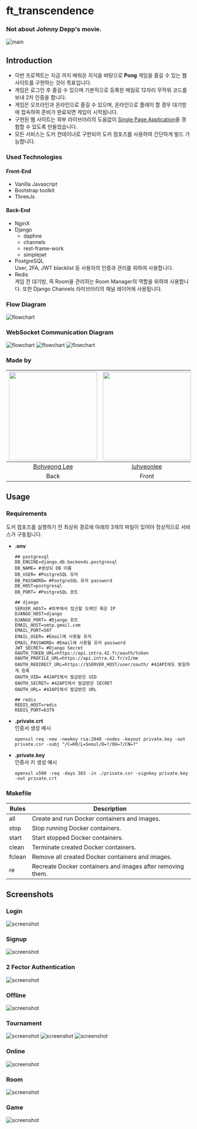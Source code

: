 # ft_transcendence

### Not about Johnny Depp's movie.

<img alt="main" src="https://github.com/pingpongpangpong/transcendence/blob/master/img/readme/transcendence.jpg">

## Introduction
* 이번 프로젝트는 지금 까지 배워온 지식을 바탕으로 **Pong** 게임을 즐길 수 있는 웹사이트를 구현하는 것이 목표입니다.
* 게임은 로그인 후 즐길 수 있으며 기본적으로 등록한 메일로 12자리 무작위 코드를 보내 2차 인증을 합니다.
* 게임은 오프라인과 온라인으로 즐길 수 있으며, 온라인으로 플레이 할 경우 대기방에 접속하여 준비가 완료되면 게임이 시작됩니다.
* 구현된 웹 사이트는 외부 라이브러리의 도움없이 [Single Page Application](https://en.wikipedia.org/wiki/Single-page_application)을 경험할 수 있도록 만들었습니다.
* 모든 서비스는 도커 컨테이너로 구현되어 도커 컴포즈를 사용하여 간단하게 빌드 가능합니다.


### Used Technologies

  #### Front-End
  * Vanilla Javascript
  * Bootstrap toolkit
  * ThreeJs
  
  #### Back-End
  * NginX
  * Django
    - daphne
    - channels
    - rest-frame-work
    - simplejwt
  * PostgreSQL   
    User, 2FA, JWT blacklist 등 사용자의 인증과 관리를 위하여 사용합니다.
  * Redis   
    게임 전 대기방, 즉 Room을 관리하는 Room Manager의 역할을 위하여 사용합니다. 또한 Django Channels 라이브러리의 채널 레이어에 사용됩니다.

    
### Flow Diagram

<img alt="flowchart" src="https://github.com/pingpongpangpong/transcendence/blob/master/img/readme/transcendence_flow.jpg">


### WebSocket Communication Diagram

<img alt="flowchart" src="https://github.com/pingpongpangpong/transcendence/blob/master/img/readme/pingpong_websocket_1.jpg">
<img alt="flowchart" src="https://github.com/pingpongpangpong/transcendence/blob/master/img/readme/pingpong_websocket_2.jpg">
<img alt="flowchart" src="https://github.com/pingpongpangpong/transcendence/blob/master/img/readme/pingpong_websocket_3.jpg">

### Made by
|<img src="https://github.com/leebo155.png" width=240>|<img src="https://github.com/juhyeonlee134.png" width="240">|<img src="https://github.com/jmsmg.png" width=240>|
|:--:|:--:|:--:|
|[Bohyeong Lee](https://github.com/bohlee)|[juhyeonlee](https://github.com/juhyeonlee134)|[Seonggon, Cho](https://github.com/Jmsmg)|
|Back|Front|Back|

## Usage

### Requirements
도커 컴포즈를 실행하기 전 최상위 경로에 아래의 3개의 파일이 있어야 정상적으로 서비스가 구동됩니다.
* **.env**
  ```shell
  ## postgresql
  DB_ENGINE=django.db.backends.postgresql
  DB_NAME= #생성되 DB 이름
  DB_USER= #PostgreSQL 유저
  DB_PASSWORD= #PostgreSQL 유저 password
  DB_HOST=postgresql
  DB_PORT= #PostgreSQL 포트
  
  ## django
  SERVER_HOST= #외부에서 접근할 도메인 혹은 IP
  DJANGO_HOST=django
  DJANGO_PORT= #Django 포트
  EMAIL_HOST=smtp.gmail.com
  EMAIL_PORT=587
  EMAIL_USER= #Email에 사용될 유저
  EMAIL_PASSWORD= #Email에 사용될 유저 password
  JWT_SECRET= #Django Secret
  OAUTH_TOKEN_URL=https://api.intra.42.fr/oauth/token
  OAUTH_PROFILE_URL=https://api.intra.42.fr/v2/me
  OAUTH_REDIRECT_URL=https://$SERVER_HOST/user/oauth/ #42API에도 동일하게 등록
  OAUTH_UID= #42API에서 발급받은 UID
  OAUTH_SECRET= #42API에서 발급받은 SECRET
  OAUTH_URL= #42API에서 발급받은 URL
  
  ## redis
  REDIS_HOST=redis
  REDIS_PORT=6379
  ```
* **.private.crt**   
  인증서 생성 예시
  ```shell
  openssl req -new -newkey rsa:2048 -nodes -keyout private.key -out private.csr -subj "/C=KR/L=Seoul/O=?/OU=?/CN=?"
  ```
* **.private.key**   
  인증서 키 생성 예시
  ```shell
  openssl x509 -req -days 365 -in ./private.csr -signkey private.key -out private.crt
  ```


### Makefile
| Rules | Description |
| ----- | ----------- |
| all | Create and run Docker containers and images. |
| stop | Stop running Docker containers. |
| start | Start stopped Docker containers. |
| clean | Terminate created Docker containers. |
| fclean | Remove all created Docker containers and images. |
| re | Recreate Docker containers and images after removing them. |


## Screenshots

### Login
<img alt="screenshot" src="https://github.com/pingpongpangpong/transcendence/blob/master/img/screenshots/login.png">

### Signup
<img alt="screenshot" src="https://github.com/pingpongpangpong/transcendence/blob/master/img/screenshots/signup.png">

### 2 Fector Authentication
<img alt="screenshot" src="https://github.com/pingpongpangpong/transcendence/blob/master/img/screenshots/2FA.png">

### Offline
<img alt="screenshot" src="https://github.com/pingpongpangpong/transcendence/blob/master/img/screenshots/offline.png">

### Tournament
<img alt="screenshot" src="https://github.com/pingpongpangpong/transcendence/blob/master/img/screenshots/tournament.png">
<img alt="screenshot" src="https://github.com/pingpongpangpong/transcendence/blob/master/img/screenshots/tournament4player.png">
<img alt="screenshot" src="https://github.com/pingpongpangpong/transcendence/blob/master/img/screenshots/tournament4playerchart.png">

### Online
<img alt="screenshot" src="https://github.com/pingpongpangpong/transcendence/blob/master/img/screenshots/online.png">

### Room
<img alt="screenshot" src="https://github.com/pingpongpangpong/transcendence/blob/master/img/screenshots/room.png">

### Game
<img alt="screenshot" src="https://github.com/pingpongpangpong/transcendence/blob/master/img/screenshots/ingame.png">
